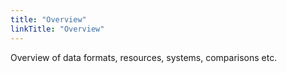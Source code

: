```yaml
---
title: "Overview"
linkTitle: "Overview"
---
```


Overview of data formats, resources, systems, comparisons etc.
